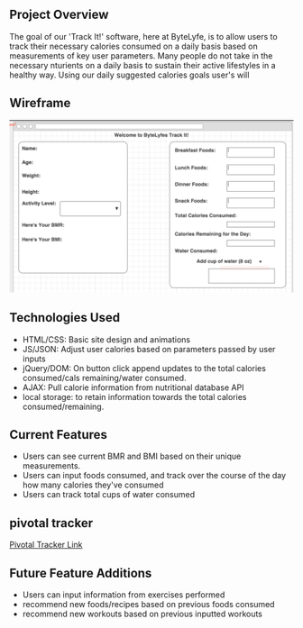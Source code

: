 ## Project Overview

The goal of our 'Track It!' software, here at ByteLyfe, is to allow users to track their necessary calories consumed on a daily basis based on measurements of key user parameters. Many people do not take in the necessary nturients on a daily basis to sustain their active lifestyles in a healthy way. Using our daily suggested calories goals user's will 

## Wireframe
![WF](https://github.com/knjeru/U1_caloriecounter_proj/blob/master/WF/Screen%20Shot%202016-01-29%20at%2011.43.48%20AM.png)

## Technologies Used

* HTML/CSS: Basic site design and animations
* JS/JSON: Adjust user calories based on parameters passed by user inputs
* jQuery/DOM: On button click append updates to the total calories consumed/cals remaining/water consumed.
* AJAX: Pull calorie information from nutritional database API
* local storage: to retain information towards the total calories consumed/remaining.

## Current Features

* Users can see current BMR and BMI based on their unique measurements.
* Users can input foods consumed, and track over the course of the day how many calories they've consumed
* Users can track total cups of water consumed

## pivotal tracker

[Pivotal Tracker Link](https://www.pivotaltracker.com/n/projects/1526033)

## Future Feature Additions

* Users can input information from exercises performed
* recommend new foods/recipes based on previous foods consumed
* recommend new workouts based on previous inputted workouts
